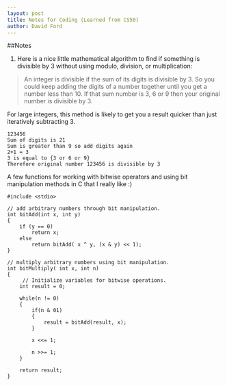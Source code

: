 ```yaml
---
layout: post
title: Notes for Coding (Learned from CS50)
author: David Ford
---
```


##Notes

1. Here is a nice little mathematical algorithm to find if something is divisible by 3 without using modulo, division, or multiplication:

>An integer is divisible if the sum of its digits is divisible by 3. So you could keep adding the digits of a number together until you get a number less than 10. If that sum number is 3, 6 or 9 then your original number is divisible by 3.

For large integers, this method is likely to get you a result quicker than just iteratively subtracting 3.

~~~~
123456
Sum of digits is 21
Sum is greater than 9 so add digits again
2+1 = 3
3 is equal to {3 or 6 or 9}
Therefore original number 123456 is divisible by 3
~~~~

A few functions for working with bitwise operators and using bit manipulation methods in C that I really like :)

~~~~~
#include <stdio>

// add arbitrary numbers through bit manipulation.
int bitAdd(int x, int y)
{
    if (y == 0)
        return x;
    else
        return bitAdd( x ^ y, (x & y) << 1);
}

// multiply arbitrary numbers using bit manipulation.
int bitMultiply( int x, int n)
{
     // Initialize variables for bitwise operations.
    int result = 0;

    while(n != 0)
    {
        if(n & 01)
        {
            result = bitAdd(result, x);
        }

        x <<= 1;

        n >>= 1;
    }

    return result;
}

~~~~~
